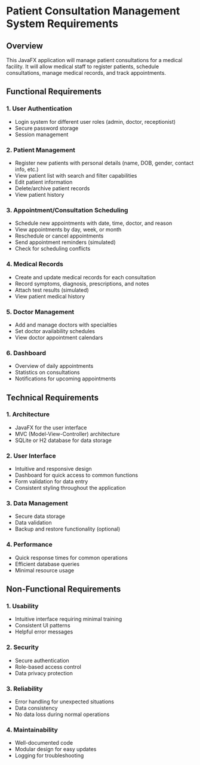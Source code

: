 # Patient Consultation Management System Requirements

## Overview
This JavaFX application will manage patient consultations for a medical facility. It will allow medical staff to register patients, schedule consultations, manage medical records, and track appointments.

## Functional Requirements

### 1. User Authentication
- Login system for different user roles (admin, doctor, receptionist)
- Secure password storage
- Session management

### 2. Patient Management
- Register new patients with personal details (name, DOB, gender, contact info, etc.)
- View patient list with search and filter capabilities
- Edit patient information
- Delete/archive patient records
- View patient history

### 3. Appointment/Consultation Scheduling
- Schedule new appointments with date, time, doctor, and reason
- View appointments by day, week, or month
- Reschedule or cancel appointments
- Send appointment reminders (simulated)
- Check for scheduling conflicts

### 4. Medical Records
- Create and update medical records for each consultation
- Record symptoms, diagnosis, prescriptions, and notes
- Attach test results (simulated)
- View patient medical history

### 5. Doctor Management
- Add and manage doctors with specialties
- Set doctor availability schedules
- View doctor appointment calendars

### 6. Dashboard
- Overview of daily appointments
- Statistics on consultations
- Notifications for upcoming appointments

## Technical Requirements

### 1. Architecture
- JavaFX for the user interface
- MVC (Model-View-Controller) architecture
- SQLite or H2 database for data storage

### 2. User Interface
- Intuitive and responsive design
- Dashboard for quick access to common functions
- Form validation for data entry
- Consistent styling throughout the application

### 3. Data Management
- Secure data storage
- Data validation
- Backup and restore functionality (optional)

### 4. Performance
- Quick response times for common operations
- Efficient database queries
- Minimal resource usage

## Non-Functional Requirements

### 1. Usability
- Intuitive interface requiring minimal training
- Consistent UI patterns
- Helpful error messages

### 2. Security
- Secure authentication
- Role-based access control
- Data privacy protection

### 3. Reliability
- Error handling for unexpected situations
- Data consistency
- No data loss during normal operations

### 4. Maintainability
- Well-documented code
- Modular design for easy updates
- Logging for troubleshooting
